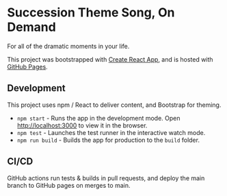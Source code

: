 # Succession Theme Song, On Demand

For all of the dramatic moments in your life.

This project was bootstrapped with [Create React App](https://github.com/facebook/create-react-app), and is hosted with [GitHub Pages](https://pages.github.com/).

## Development

This project uses npm / React to deliver content, and Bootstrap for theming.

* `npm start` - Runs the app in the development mode. Open [http://localhost:3000](http://localhost:3000) to view it in the browser.
* `npm test` - Launches the test runner in the interactive watch mode.
* `npm run build` - Builds the app for production to the `build` folder.

## CI/CD

GitHub actions run tests & builds in pull requests, and deploy the main branch to GitHub pages on merges to main.